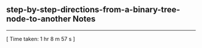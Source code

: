 <h2>step-by-step-directions-from-a-binary-tree-node-to-another Notes</h2><hr>[ Time taken: 1 hr 8 m 57 s ]